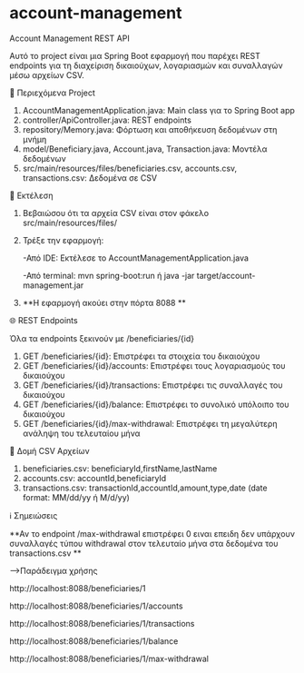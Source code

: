 # account-management

Account Management REST API

Αυτό το project είναι μια Spring Boot εφαρμογή που παρέχει REST endpoints για τη διαχείριση δικαιούχων, λογαριασμών και συναλλαγών μέσω αρχείων CSV.



📁 Περιεχόμενα Project

1. AccountManagementApplication.java: Main class για το Spring Boot app
2. controller/ApiController.java: REST endpoints
3. repository/Memory.java: Φόρτωση και αποθήκευση δεδομένων στη μνήμη
4. model/Beneficiary.java, Account.java, Transaction.java: Μοντέλα δεδομένων
5. src/main/resources/files/beneficiaries.csv, accounts.csv, transactions.csv: Δεδομένα σε CSV



🚀 Εκτέλεση

1. Βεβαιώσου ότι τα αρχεία CSV είναι στον φάκελο src/main/resources/files/
2. Τρέξε την εφαρμογή:
   
   -Από IDE: Εκτέλεσε το AccountManagementApplication.java

   -Από terminal: mvn spring-boot:run ή java -jar target/account-management.jar
   
3. **Η εφαρμογή ακούει στην πόρτα 8088 **




🌐 REST Endpoints

Όλα τα endpoints ξεκινούν με /beneficiaries/{id}

1. GET /beneficiaries/{id}: Επιστρέφει τα στοιχεία του δικαιούχου
2. GET /beneficiaries/{id}/accounts: Επιστρέφει τους λογαριασμούς του δικαιούχου
3. GET /beneficiaries/{id}/transactions: Επιστρέφει τις συναλλαγές του δικαιούχου
4. GET /beneficiaries/{id}/balance: Επιστρέφει το συνολικό υπόλοιπο του δικαιούχου
5. GET /beneficiaries/{id}/max-withdrawal: Επιστρέφει τη μεγαλύτερη ανάληψη του τελευταίου μήνα



📄 Δομή CSV Αρχείων
1. beneficiaries.csv: beneficiaryId,firstName,lastName
2. accounts.csv: accountId,beneficiaryId
3. transactions.csv: transactionId,accountId,amount,type,date (date format: MM/dd/yy ή M/d/yy)




ℹ️ Σημειώσεις

**Αν το endpoint /max-withdrawal επιστρέφει 0 ειναι επειδη δεν υπάρχουν συναλλαγές τύπου withdrawal στον τελευταίο μήνα στα δεδομένα του transactions.csv
**


-->Παράδειγμα χρήσης 

http://localhost:8088/beneficiaries/1

http://localhost:8088/beneficiaries/1/accounts

http://localhost:8088/beneficiaries/1/transactions

http://localhost:8088/beneficiaries/1/balance

http://localhost:8088/beneficiaries/1/max-withdrawal
